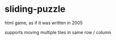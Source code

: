# sliding-puzzle
html game, as if it was written in 2005

supports moving multiple tiles in same row / column
